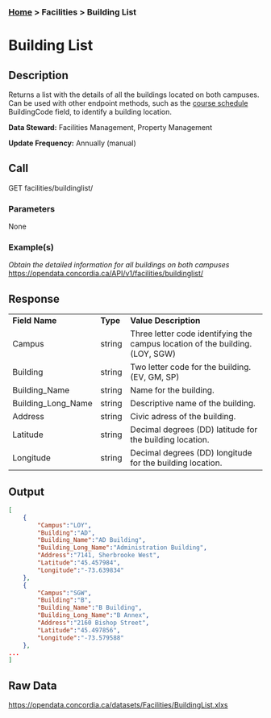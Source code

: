 ### [Home](../../README.md) > Facilities > Building List

# Building List


## Description
Returns a list with the details of all the buildings located on both campuses. Can be used with other endpoint methods, such as the [course schedule](../courses/schedule.md) BuildingCode field, to identify a building location.

**Data Steward:** Facilities Management, Property Management

**Update Frequency:** Annually (manual)

## Call
GET facilities/buildinglist/

### Parameters
None

### Example(s)
*Obtain the detailed information for all buildings on both campuses*<br/>
https://opendata.concordia.ca/API/v1/facilities/buildinglist/

## Response
<table>
    <tr>
        <td><b>Field Name</b></td>
        <td><b>Type</b></td>
        <td><b>Value Description</b></td>
    </tr>
    <tr>
        <td>Campus</td>
        <td>string</td>
        <td>Three letter code identifying the campus location of the building. (LOY, SGW)</td>
    </tr>
    <tr>
        <td>Building</td>
        <td>string</td>
        <td>Two letter code for the building. (EV, GM, SP)</td>
    </tr>
    <tr>
        <td>Building_Name</td>
        <td>string</td>
        <td>Name for the building.</td>
    </tr>
    <tr>
        <td>Building_Long_Name</td>
        <td>string</td>
        <td>Descriptive name of the building.</td>
    </tr>
    <tr>
        <td>Address</td>
        <td>string</td>
        <td>Civic adress of the building.</td>
    </tr>
    <tr>
        <td>Latitude</td>
        <td>string</td>
        <td>Decimal degrees (DD) latitude for the building location.</td>
    </tr> 
    <tr>
        <td>Longitude</td>
        <td>string</td>
        <td>Decimal degrees (DD) longitude for the building location.</td>
    </tr>
</table>

## Output
```JSON
[
    {
        "Campus":"LOY",
        "Building":"AD",
        "Building_Name":"AD Building",
        "Building_Long_Name":"Administration Building",
        "Address":"7141, Sherbrooke West",
        "Latitude":"45.457984",
        "Longitude":"-73.639834"
    },
    {
        "Campus":"SGW",
        "Building":"B",
        "Building_Name":"B Building",
        "Building_Long_Name":"B Annex",
        "Address":"2160 Bishop Street",
        "Latitude":"45.497856",
        "Longitude":"-73.579588"
    },
...
]
```

## Raw Data
https://opendata.concordia.ca/datasets/Facilities/BuildingList.xlxs
